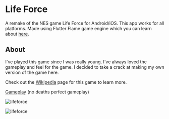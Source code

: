 # Life Force

A remake of the NES game Life Force for Android/iOS.
This app works for all platforms. Made using Flutter Flame game engine which you can learn about [here](https://docs.flame-engine.org/latest/).

## About
I've played this game since I was really young. I've always loved the gameplay and feel for the game. I decided to take a crack at making my own version of the game here.

Check out the [Wikipedia](https://en.wikipedia.org/wiki/Salamander_(video_game)) page for this game to learn more.

[Gameplay](https://www.youtube.com/watch?v=dt-pMJiQTTk) (no deaths perfect gameplay)


![lifeforce](https://assets1.ignimgs.com/2014/08/22/lifeforce-wiiu-snap-01jpg-ed5e68.jpg)

![lifeforce](https://coldslitherpodcast.files.wordpress.com/2012/04/lifeforce.gif)

